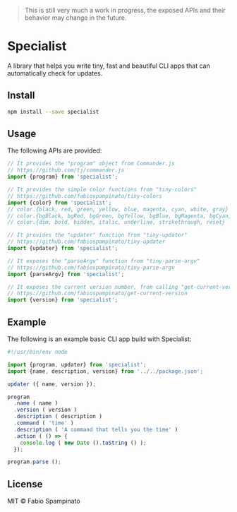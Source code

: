 > This is still very much a work in progress, the exposed APIs and their behavior may change in the future.

# Specialist

A library that helps you write tiny, fast and beautiful CLI apps that can automatically check for updates.

## Install

```sh
npm install --save specialist
```

## Usage

The following APIs are provided:

```ts
// It provides the "program" object from Commander.js
// https://github.com/tj/commander.js
import {program} from 'specialist';

// It provides the simple color functions from "tiny-colors"
// https://github.com/fabiospampinato/tiny-colors
import {color} from 'specialist';
// color.{black, red, green, yellow, blue, magenta, cyan, white, gray}
// color.{bgBlack, bgRed, bgGreen, bgYellow, bgBlue, bgMagenta, bgCyan, bgWhite}
// color.{dim, bold, hidden, italic, underline, strikethrough, reset}

// It provides the "updater" function from "tiny-updater"
// https://github.com/fabiospampinato/tiny-updater
import {updater} from 'specialist';

// It exposes the "parseArgv" function from "tiny-parse-argv"
// https://github.com/fabiospampinato/tiny-parse-argv
import {parseArgv} from 'specialist';

// It exposes the current version number, from calling "get-current-version"
// https://github.com/fabiospampinato/get-current-version
import {version} from 'specialist';
```

## Example

The following is an example basic CLI app build with Specialist:

```ts
#!/usr/bin/env node

import {program, updater} from 'specialist';
import {name, description, version} from '../../package.json';

updater ({ name, version });

program
  .name ( name )
  .version ( version )
  .description ( description )
  .command ( 'time' )
  .description ( 'A command that tells you the time' )
  .action ( () => {
    console.log ( new Date ().toString () );
  });

program.parse ();
```

## License

MIT © Fabio Spampinato
